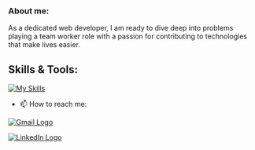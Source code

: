 ### About me:

As a dedicated web developer, I am ready to dive deep into problems playing a team worker role with a passion for contributing to technologies that make lives easier.

## Skills & Tools:

[![My Skills](https://skillicons.dev/icons?i=js,py,html,css,react,django,figma,github,replit,express,tailwind,mongodb,postgres,nodejs,bootstrap)](https://skillicons.dev)


- 📫 How to reach me: 

[![Gmail Logo](https://img.shields.io/badge/Gmail-D14836?style=for-the-badge&logo=gmail&logoColor=white)](https://nilufar.tavakoli@gmail.com/)

[![LinkedIn Logo](https://img.shields.io/badge/LinkedIn-0077B5?style=for-the-badge&logo=linkedin&logoColor=white)](https://www.linkedin.com/in/neelu-tavakoli-300150265//)
